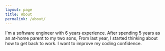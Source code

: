 ```yaml
---
layout: page
title: About
permalink: /about/
---
```


I'm a software engineer with 6 years experience. After spending 5 years as an at-home parent to my two sons, From last year, I started thinking about how to get back to work. I want to improve my coding confidence.
